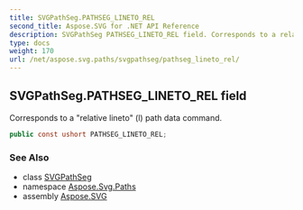 ```yaml
---
title: SVGPathSeg.PATHSEG_LINETO_REL
second_title: Aspose.SVG for .NET API Reference
description: SVGPathSeg PATHSEG_LINETO_REL field. Corresponds to a relative lineto l path data command
type: docs
weight: 170
url: /net/aspose.svg.paths/svgpathseg/pathseg_lineto_rel/
---
```

## SVGPathSeg.PATHSEG_LINETO_REL field

Corresponds to a "relative lineto" (l) path data command.

```csharp
public const ushort PATHSEG_LINETO_REL;
```

### See Also

* class [SVGPathSeg](../)
* namespace [Aspose.Svg.Paths](../../../aspose.svg.paths/)
* assembly [Aspose.SVG](../../../)
